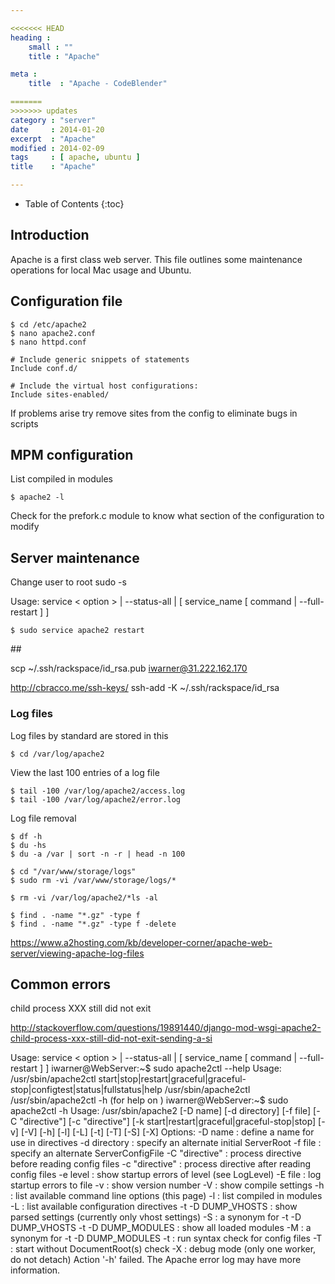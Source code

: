 ```yaml
---

<<<<<<< HEAD
heading :
    small : ""
    title : "Apache"

meta :
    title  : "Apache - CodeBlender"

=======
>>>>>>> updates
category : "server"
date     : 2014-01-20
excerpt  : "Apache"
modified : 2014-02-09
tags     : [ apache, ubuntu ]
title    : "Apache"

---
```


* Table of Contents
{:toc}

## Introduction

Apache is a first class web server. This file outlines some maintenance operations
for local Mac usage and Ubuntu.

## Configuration file

    $ cd /etc/apache2
    $ nano apache2.conf
    $ nano httpd.conf

    # Include generic snippets of statements
    Include conf.d/

    # Include the virtual host configurations:
    Include sites-enabled/

If problems arise try remove sites from the config to eliminate bugs in scripts

## MPM configuration

List compiled in modules

    $ apache2 -l

Check for the prefork.c module to know what section of the configuration to modify

## Server maintenance

Change user to root sudo -s

Usage: service < option > | --status-all | [ service_name [ command | --full-restart ] ]

    $ sudo service apache2 restart

## 

scp ~/.ssh/rackspace/id_rsa.pub iwarner@31.222.162.170

http://cbracco.me/ssh-keys/
    ssh-add -K ~/.ssh/rackspace/id_rsa

### Log files

Log files by standard are stored in this

    $ cd /var/log/apache2

View the last 100 entries of a log file

    $ tail -100 /var/log/apache2/access.log
    $ tail -100 /var/log/apache2/error.log

Log file removal

    $ df -h
    $ du -hs
    $ du -a /var | sort -n -r | head -n 100

    $ cd "/var/www/storage/logs"
    $ sudo rm -vi /var/www/storage/logs/*

    $ rm -vi /var/log/apache2/*ls -al

    $ find . -name "*.gz" -type f
    $ find . -name "*.gz" -type f -delete

https://www.a2hosting.com/kb/developer-corner/apache-web-server/viewing-apache-log-files

## Common errors

child process XXX still did not exit

http://stackoverflow.com/questions/19891440/django-mod-wsgi-apache2-child-process-xxx-still-did-not-exit-sending-a-si












Usage: service < option > | --status-all | [ service_name [ command | --full-restart ] ]
iwarner@WebServer:~$ sudo apache2ctl --help
Usage: /usr/sbin/apache2ctl start|stop|restart|graceful|graceful-stop|configtest|status|fullstatus|help
       /usr/sbin/apache2ctl <apache2 args>
       /usr/sbin/apache2ctl -h            (for help on <apache2 args>)
iwarner@WebServer:~$ sudo apache2ctl -h
Usage: /usr/sbin/apache2 [-D name] [-d directory] [-f file]
                         [-C "directive"] [-c "directive"]
                         [-k start|restart|graceful|graceful-stop|stop]
                         [-v] [-V] [-h] [-l] [-L] [-t] [-T] [-S] [-X]
Options:
  -D name            : define a name for use in <IfDefine name> directives
  -d directory       : specify an alternate initial ServerRoot
  -f file            : specify an alternate ServerConfigFile
  -C "directive"     : process directive before reading config files
  -c "directive"     : process directive after reading config files
  -e level           : show startup errors of level (see LogLevel)
  -E file            : log startup errors to file
  -v                 : show version number
  -V                 : show compile settings
  -h                 : list available command line options (this page)
  -l                 : list compiled in modules
  -L                 : list available configuration directives
  -t -D DUMP_VHOSTS  : show parsed settings (currently only vhost settings)
  -S                 : a synonym for -t -D DUMP_VHOSTS
  -t -D DUMP_MODULES : show all loaded modules
  -M                 : a synonym for -t -D DUMP_MODULES
  -t                 : run syntax check for config files
  -T                 : start without DocumentRoot(s) check
  -X                 : debug mode (only one worker, do not detach)
Action '-h' failed.
The Apache error log may have more information.
